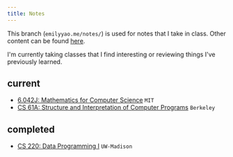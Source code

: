 ```yaml
---
title: Notes
---
```

This branch (`emilyyao.me/notes/`) is used for notes that I take in class. Other content can be found [here](https://wiki.emilyyao.me).

I'm currently taking classes that I find interesting or reviewing things I've previously learned.

## current
- [6.042J: Mathematics for Computer Science](/notes/6-042j.md) `MIT`
- [CS 61A: Structure and Interpretation of Computer Programs](/notes/cs61a.md) `Berkeley`

## completed
- [CS 220: Data Programming I](/notes/cs220.md) `UW-Madison`

<!-- 
considering taking myself:
- ucb cs61b
- ucb cs61c
- mit signals 6.003
- mit diffeq/linalg 2.087
- mit intro to ml 6.036
- mit linalg 18.06SC
- caltech intro to ml
- uw cs320
 -->